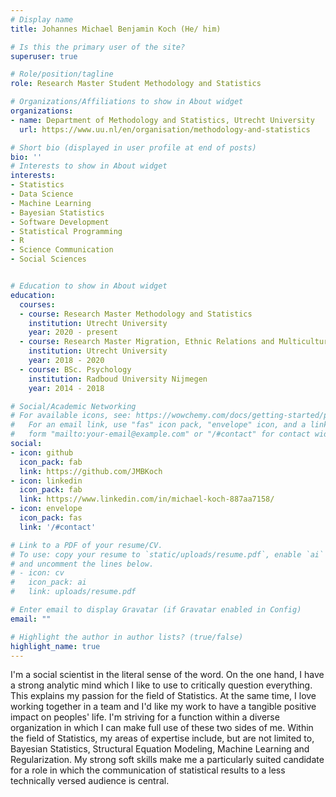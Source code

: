 ```yaml
---
# Display name
title: Johannes Michael Benjamin Koch (He/ him)

# Is this the primary user of the site?
superuser: true

# Role/position/tagline
role: Research Master Student Methodology and Statistics

# Organizations/Affiliations to show in About widget
organizations:
- name: Department of Methodology and Statistics, Utrecht University
  url: https://www.uu.nl/en/organisation/methodology-and-statistics

# Short bio (displayed in user profile at end of posts)
bio: ''
# Interests to show in About widget
interests:
- Statistics
- Data Science
- Machine Learning
- Bayesian Statistics
- Software Development 
- Statistical Programming
- R 
- Science Communication 
- Social Sciences


# Education to show in About widget
education:
  courses:
  - course: Research Master Methodology and Statistics
    institution: Utrecht University
    year: 2020 - present
  - course: Research Master Migration, Ethnic Relations and Multiculturalism
    institution: Utrecht University
    year: 2018 - 2020
  - course: BSc. Psychology
    institution: Radboud University Nijmegen
    year: 2014 - 2018

# Social/Academic Networking
# For available icons, see: https://wowchemy.com/docs/getting-started/page-builder/#icons
#   For an email link, use "fas" icon pack, "envelope" icon, and a link in the
#   form "mailto:your-email@example.com" or "/#contact" for contact widget.
social:
- icon: github
  icon_pack: fab
  link: https://github.com/JMBKoch
- icon: linkedin
  icon_pack: fab
  link: https://www.linkedin.com/in/michael-koch-887aa7158/
- icon: envelope
  icon_pack: fas
  link: '/#contact'

# Link to a PDF of your resume/CV.
# To use: copy your resume to `static/uploads/resume.pdf`, enable `ai` icons in `params.toml`, 
# and uncomment the lines below.
# - icon: cv
#   icon_pack: ai
#   link: uploads/resume.pdf

# Enter email to display Gravatar (if Gravatar enabled in Config)
email: ""

# Highlight the author in author lists? (true/false)
highlight_name: true
---
```


I'm a social scientist in the literal sense of the word. On the one hand, I have a strong analytic mind which I like to use to critically question everything. This explains my passion for the field of Statistics. At the same time, I love working together in a team and I'd like my work to have a tangible positive impact on peoples' life. I'm striving for a function within a diverse organization in which I can make full use of these two sides of me. Within the field of Statistics, my areas of expertise include, but are not limited to, Bayesian Statistics, Structural Equation Modeling, Machine Learning and Regularization. My strong soft skills make me a particularly suited candidate for a role in which the communication of statistical results to a less technically versed audience is central. 
